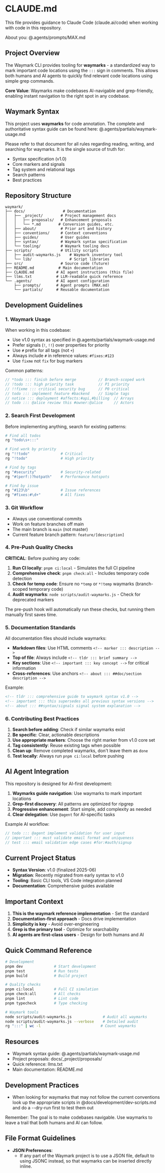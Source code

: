 <!-- tldr ::: Claude Code configuration and development guidelines -->

# CLAUDE.md

This file provides guidance to Claude Code (claude.ai/code) when working with code in this repository.

About you: @.agents/prompts/MAX.md

## Project Overview

The Waymark CLI provides tooling for **waymarks** - a standardized way to mark important code locations using the `:::` sign in comments. This allows both humans and AI agents to quickly find relevant code locations using simple grep commands.

**Core Value**: Waymarks make codebases AI-navigable and grep-friendly, enabling instant navigation to the right spot in any codebase.

## Waymark Syntax

This project uses **waymarks** for code annotation. The complete and authoritative syntax guide can be found here: @.agents/partials/waymark-usage.md

Please refer to that document for all rules regarding reading, writing, and searching for waymarks. It is the single source of truth for:

- Syntax specification (v1.0)
- Core markers and signals
- Tag system and relational tags
- Search patterns
- Best practices

## Repository Structure

```text
waymark/
├── docs/                 # Documentation
│   ├── _project/        # Project management docs
│   │   ├── proposals/   # Enhancement proposals
│   │   └── *.md        # Conversion guides, etc.
│   ├── about/           # Prior art and history
│   ├── conventions/     # Context conventions
│   ├── guides/          # User guides
│   ├── syntax/          # Waymark syntax specification
│   └── tooling/         # Waymark tooling docs
├── scripts/             # Utility scripts
│   ├── audit-waymarks.js    # Waymark inventory tool
│   └── lib/                 # Script libraries
├── src/                 # Source code (future)
├── README.md           # Main documentation
├── CLAUDE.md          # AI agent instructions (this file)
├── llms.txt           # LLM-readable quick reference
└── .agents/           # AI agent configuration
    ├── prompts/       # Agent prompts (MAX.md)
    └── partials/      # Reusable documentation
```

## Development Guidelines

### 1. Waymark Usage

When working in this codebase:

- Use v1.0 syntax as specified in @.agents/partials/waymark-usage.md
- Prefer signals (`!`, `!!`) over properties for priority
- Use `#` prefix for all tags (not `+`)
- Always include `#` in reference values: `#fixes:#123`
- Use `fixme` not `fix` for bug markers

Common patterns:
```javascript
// *todo ::: finish before merge          // Branch-scoped work
// !todo ::: high priority task           // P1 priority
// !!fixme ::: critical security bug      // P0 critical
// todo ::: implement feature #backend    // Simple tags
// notice ::: deployment #affects:#api,#billing  // Arrays
// todo ::: @alice review this #owner:@alice     // Actors
```

### 2. Search First Development

Before implementing anything, search for existing patterns:
```bash
# Find all todos
rg "todo\s+:::"

# Find work by priority
rg "!!todo"              # Critical
rg "!todo"               # High priority

# Find by tags
rg "#security"           # Security-related
rg "#(perf:)?hotpath"    # Performance hotspots

# Find by issue
rg "#123\b"              # Issue references
rg "#fixes:#\d+"         # All fixes
```

### 3. Git Workflow

- Always use conventional commits
- Work on feature branches off main
- The main branch is `main` (not master)
- Current feature branch pattern: `feature/[description]`

### 4. Pre-Push Quality Checks

**CRITICAL**: Before pushing any code:

1. **Run CI locally**: `pnpm ci:local` - Simulates the full CI pipeline
2. **Comprehensive check**: `pnpm check:all` - Includes temporary code detection
3. **Check for temp code**: Ensure no `*temp` or `*!temp` waymarks (branch-scoped temporary code)
4. **Audit waymarks**: `node scripts/audit-waymarks.js` - Check for deprecated markers

The pre-push hook will automatically run these checks, but running them manually first saves time.

### 5. Documentation Standards

All documentation files should include waymarks:

- **Markdown files**: Use HTML comments `<!-- marker ::: description -->`
- **Top of file**: Always include `<!-- tldr ::: brief summary -->`
- **Key sections**: Use `<!-- important ::: key concept -->` for critical information
- **Cross-references**: Use anchors `<!-- about ::: ##doc/section description -->`

Example:
```markdown
<!-- tldr ::: comprehensive guide to waymark syntax v1.0 -->
<!-- important ::: this supersedes all previous syntax versions -->
<!-- about ::: ##syntax/signals signal system explanation -->
```

### 6. Contributing Best Practices

1. **Search before adding**: Check if similar waymarks exist
2. **Be specific**: Clear, actionable descriptions
3. **Use appropriate markers**: Choose the right marker from v1.0 core set
4. **Tag consistently**: Reuse existing tags when possible
5. **Clean up**: Remove completed waymarks, don't leave them as `done`
6. **Test locally**: Always run `pnpm ci:local` before pushing

## AI Agent Integration

This repository is designed for AI-first development:

1. **Waymarks guide navigation**: Use waymarks to mark important locations
2. **Grep-first discovery**: All patterns are optimized for ripgrep
3. **Progressive enhancement**: Start simple, add complexity as needed
4. **Clear delegation**: Use `@agent` for AI-specific tasks

Example AI workflow:
```javascript
// todo ::: @agent implement validation for user input
// important ::: must validate email format and uniqueness
// test ::: email validation edge cases #for:#auth/signup
```

## Current Project Status

- **Syntax Version**: v1.0 (finalized 2025-06)
- **Migration**: Recently migrated from early syntax to v1.0
- **Tooling**: Basic CLI tools, VS Code integration planned
- **Documentation**: Comprehensive guides available

## Important Context

1. **This is the waymark reference implementation** - Set the standard
2. **Documentation-first approach** - Docs drive implementation
3. **Simplicity is key** - Avoid over-engineering
4. **Grep is the primary tool** - Optimize for searchability
5. **AI agents are first-class users** - Design for both humans and AI

## Quick Command Reference

```bash
# Development
pnpm dev              # Start development
pnpm test             # Run tests
pnpm build            # Build project

# Quality checks
pnpm ci:local         # Full CI simulation
pnpm check:all        # All checks
pnpm lint             # Lint code
pnpm typecheck        # Type checking

# Waymark tools
node scripts/audit-waymarks.js              # Audit all waymarks
node scripts/audit-waymarks.js --verbose    # Detailed audit
rg ":::" | wc -l                           # Count waymarks
```

## Resources

- Waymark syntax guide: @.agents/partials/waymark-usage.md
- Project proposals: docs/_project/proposals/
- Quick reference: llms.txt
- Main documentation: README.md

## Development Practices

- When looking for waymarks that may not follow the current conventions look up the appropriate scripts in @docs/development/dev-scripts.md and do a --dry-run first to test them out

Remember: The goal is to make codebases navigable. Use waymarks to leave a trail that both humans and AI can follow.

## File Format Guidelines

- **JSON Preferences**: 
  - If any part of the Waymark project is to use a JSON file, default to using JSONC instead, so that waymarks can be inserted directly inline.